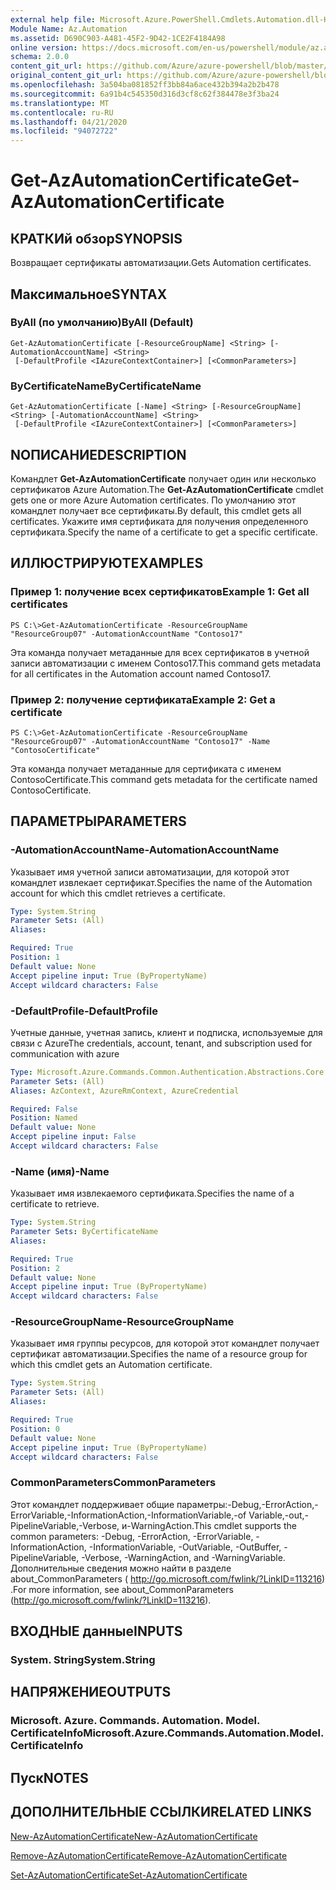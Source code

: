 ```yaml
---
external help file: Microsoft.Azure.PowerShell.Cmdlets.Automation.dll-Help.xml
Module Name: Az.Automation
ms.assetid: D690C903-A481-45F2-9D42-1CE2F4184A98
online version: https://docs.microsoft.com/en-us/powershell/module/az.automation/get-azautomationcertificate
schema: 2.0.0
content_git_url: https://github.com/Azure/azure-powershell/blob/master/src/Automation/Automation/help/Get-AzAutomationCertificate.md
original_content_git_url: https://github.com/Azure/azure-powershell/blob/master/src/Automation/Automation/help/Get-AzAutomationCertificate.md
ms.openlocfilehash: 3a504ba081852ff3bb84a6ace432b394a2b2b478
ms.sourcegitcommit: 6a91b4c545350d316d3cf8c62f384478e3f3ba24
ms.translationtype: MT
ms.contentlocale: ru-RU
ms.lasthandoff: 04/21/2020
ms.locfileid: "94072722"
---
```

# <span data-ttu-id="6438b-101">Get-AzAutomationCertificate</span><span class="sxs-lookup"><span data-stu-id="6438b-101">Get-AzAutomationCertificate</span></span>

## <span data-ttu-id="6438b-102">КРАТКИй обзор</span><span class="sxs-lookup"><span data-stu-id="6438b-102">SYNOPSIS</span></span>
<span data-ttu-id="6438b-103">Возвращает сертификаты автоматизации.</span><span class="sxs-lookup"><span data-stu-id="6438b-103">Gets Automation certificates.</span></span>

## <span data-ttu-id="6438b-104">Максимальное</span><span class="sxs-lookup"><span data-stu-id="6438b-104">SYNTAX</span></span>

### <span data-ttu-id="6438b-105">ByAll (по умолчанию)</span><span class="sxs-lookup"><span data-stu-id="6438b-105">ByAll (Default)</span></span>
```
Get-AzAutomationCertificate [-ResourceGroupName] <String> [-AutomationAccountName] <String>
 [-DefaultProfile <IAzureContextContainer>] [<CommonParameters>]
```

### <span data-ttu-id="6438b-106">ByCertificateName</span><span class="sxs-lookup"><span data-stu-id="6438b-106">ByCertificateName</span></span>
```
Get-AzAutomationCertificate [-Name] <String> [-ResourceGroupName] <String> [-AutomationAccountName] <String>
 [-DefaultProfile <IAzureContextContainer>] [<CommonParameters>]
```

## <span data-ttu-id="6438b-107">NОПИСАНИЕ</span><span class="sxs-lookup"><span data-stu-id="6438b-107">DESCRIPTION</span></span>
<span data-ttu-id="6438b-108">Командлет **Get-AzAutomationCertificate** получает один или несколько сертификатов Azure Automation.</span><span class="sxs-lookup"><span data-stu-id="6438b-108">The **Get-AzAutomationCertificate** cmdlet gets one or more Azure Automation certificates.</span></span>
<span data-ttu-id="6438b-109">По умолчанию этот командлет получает все сертификаты.</span><span class="sxs-lookup"><span data-stu-id="6438b-109">By default, this cmdlet gets all certificates.</span></span>
<span data-ttu-id="6438b-110">Укажите имя сертификата для получения определенного сертификата.</span><span class="sxs-lookup"><span data-stu-id="6438b-110">Specify the name of a certificate to get a specific certificate.</span></span>

## <span data-ttu-id="6438b-111">ИЛЛЮСТРИРУЮТ</span><span class="sxs-lookup"><span data-stu-id="6438b-111">EXAMPLES</span></span>

### <span data-ttu-id="6438b-112">Пример 1: получение всех сертификатов</span><span class="sxs-lookup"><span data-stu-id="6438b-112">Example 1: Get all certificates</span></span>
```
PS C:\>Get-AzAutomationCertificate -ResourceGroupName "ResourceGroup07" -AutomationAccountName "Contoso17"
```

<span data-ttu-id="6438b-113">Эта команда получает метаданные для всех сертификатов в учетной записи автоматизации с именем Contoso17.</span><span class="sxs-lookup"><span data-stu-id="6438b-113">This command gets metadata for all certificates in the Automation account named Contoso17.</span></span>

### <span data-ttu-id="6438b-114">Пример 2: получение сертификата</span><span class="sxs-lookup"><span data-stu-id="6438b-114">Example 2: Get a certificate</span></span>
```
PS C:\>Get-AzAutomationCertificate -ResourceGroupName "ResourceGroup07" -AutomationAccountName "Contoso17" -Name "ContosoCertificate"
```

<span data-ttu-id="6438b-115">Эта команда получает метаданные для сертификата с именем ContosoCertificate.</span><span class="sxs-lookup"><span data-stu-id="6438b-115">This command gets metadata for the certificate named ContosoCertificate.</span></span>

## <span data-ttu-id="6438b-116">ПАРАМЕТРЫ</span><span class="sxs-lookup"><span data-stu-id="6438b-116">PARAMETERS</span></span>

### <span data-ttu-id="6438b-117">-AutomationAccountName</span><span class="sxs-lookup"><span data-stu-id="6438b-117">-AutomationAccountName</span></span>
<span data-ttu-id="6438b-118">Указывает имя учетной записи автоматизации, для которой этот командлет извлекает сертификат.</span><span class="sxs-lookup"><span data-stu-id="6438b-118">Specifies the name of the Automation account for which this cmdlet retrieves a certificate.</span></span>

```yaml
Type: System.String
Parameter Sets: (All)
Aliases:

Required: True
Position: 1
Default value: None
Accept pipeline input: True (ByPropertyName)
Accept wildcard characters: False
```

### <span data-ttu-id="6438b-119">-DefaultProfile</span><span class="sxs-lookup"><span data-stu-id="6438b-119">-DefaultProfile</span></span>
<span data-ttu-id="6438b-120">Учетные данные, учетная запись, клиент и подписка, используемые для связи с Azure</span><span class="sxs-lookup"><span data-stu-id="6438b-120">The credentials, account, tenant, and subscription used for communication with azure</span></span>

```yaml
Type: Microsoft.Azure.Commands.Common.Authentication.Abstractions.Core.IAzureContextContainer
Parameter Sets: (All)
Aliases: AzContext, AzureRmContext, AzureCredential

Required: False
Position: Named
Default value: None
Accept pipeline input: False
Accept wildcard characters: False
```

### <span data-ttu-id="6438b-121">-Name (имя)</span><span class="sxs-lookup"><span data-stu-id="6438b-121">-Name</span></span>
<span data-ttu-id="6438b-122">Указывает имя извлекаемого сертификата.</span><span class="sxs-lookup"><span data-stu-id="6438b-122">Specifies the name of a certificate to retrieve.</span></span>

```yaml
Type: System.String
Parameter Sets: ByCertificateName
Aliases:

Required: True
Position: 2
Default value: None
Accept pipeline input: True (ByPropertyName)
Accept wildcard characters: False
```

### <span data-ttu-id="6438b-123">-ResourceGroupName</span><span class="sxs-lookup"><span data-stu-id="6438b-123">-ResourceGroupName</span></span>
<span data-ttu-id="6438b-124">Указывает имя группы ресурсов, для которой этот командлет получает сертификат автоматизации.</span><span class="sxs-lookup"><span data-stu-id="6438b-124">Specifies the name of a resource group for which this cmdlet gets an Automation certificate.</span></span>

```yaml
Type: System.String
Parameter Sets: (All)
Aliases:

Required: True
Position: 0
Default value: None
Accept pipeline input: True (ByPropertyName)
Accept wildcard characters: False
```

### <span data-ttu-id="6438b-125">CommonParameters</span><span class="sxs-lookup"><span data-stu-id="6438b-125">CommonParameters</span></span>
<span data-ttu-id="6438b-126">Этот командлет поддерживает общие параметры:-Debug,-ErrorAction,-ErrorVariable,-InformationAction,-InformationVariable,-of Variable,-out,-PipelineVariable,-Verbose, и-WarningAction.</span><span class="sxs-lookup"><span data-stu-id="6438b-126">This cmdlet supports the common parameters: -Debug, -ErrorAction, -ErrorVariable, -InformationAction, -InformationVariable, -OutVariable, -OutBuffer, -PipelineVariable, -Verbose, -WarningAction, and -WarningVariable.</span></span> <span data-ttu-id="6438b-127">Дополнительные сведения можно найти в разделе about_CommonParameters ( http://go.microsoft.com/fwlink/?LinkID=113216) .</span><span class="sxs-lookup"><span data-stu-id="6438b-127">For more information, see about_CommonParameters (http://go.microsoft.com/fwlink/?LinkID=113216).</span></span>

## <span data-ttu-id="6438b-128">ВХОДНЫЕ данные</span><span class="sxs-lookup"><span data-stu-id="6438b-128">INPUTS</span></span>

### <span data-ttu-id="6438b-129">System. String</span><span class="sxs-lookup"><span data-stu-id="6438b-129">System.String</span></span>

## <span data-ttu-id="6438b-130">НАПРЯЖЕНИЕ</span><span class="sxs-lookup"><span data-stu-id="6438b-130">OUTPUTS</span></span>

### <span data-ttu-id="6438b-131">Microsoft. Azure. Commands. Automation. Model. CertificateInfo</span><span class="sxs-lookup"><span data-stu-id="6438b-131">Microsoft.Azure.Commands.Automation.Model.CertificateInfo</span></span>

## <span data-ttu-id="6438b-132">Пуск</span><span class="sxs-lookup"><span data-stu-id="6438b-132">NOTES</span></span>

## <span data-ttu-id="6438b-133">ДОПОЛНИТЕЛЬНЫЕ ССЫЛКИ</span><span class="sxs-lookup"><span data-stu-id="6438b-133">RELATED LINKS</span></span>

[<span data-ttu-id="6438b-134">New-AzAutomationCertificate</span><span class="sxs-lookup"><span data-stu-id="6438b-134">New-AzAutomationCertificate</span></span>](./New-AzAutomationCertificate.md)

[<span data-ttu-id="6438b-135">Remove-AzAutomationCertificate</span><span class="sxs-lookup"><span data-stu-id="6438b-135">Remove-AzAutomationCertificate</span></span>](./Remove-AzAutomationCertificate.md)

[<span data-ttu-id="6438b-136">Set-AzAutomationCertificate</span><span class="sxs-lookup"><span data-stu-id="6438b-136">Set-AzAutomationCertificate</span></span>](./Set-AzAutomationCertificate.md)


